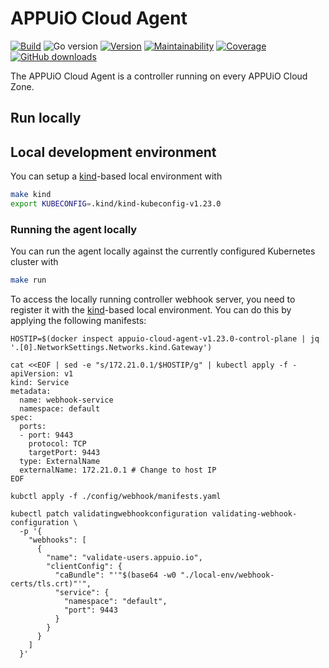 # APPUiO Cloud Agent

[![Build](https://img.shields.io/github/workflow/status/appuio/appuio-cloud-agent/Test)][build]
![Go version](https://img.shields.io/github/go-mod/go-version/appuio/appuio-cloud-agent)
[![Version](https://img.shields.io/github/v/release/appuio/appuio-cloud-agent)][releases]
[![Maintainability](https://img.shields.io/codeclimate/maintainability/appuio/appuio-cloud-agent)][codeclimate]
[![Coverage](https://img.shields.io/codeclimate/coverage/appuio/appuio-cloud-agent)][codeclimate]
[![GitHub downloads](https://img.shields.io/github/downloads/appuio/appuio-cloud-agent/total)][releases]

[build]: https://github.com/appuio/appuio-cloud-agent/actions?query=workflow%3ATest
[releases]: https://github.com/appuio/appuio-cloud-agent/releases
[codeclimate]: https://codeclimate.com/github/appuio/appuio-cloud-agent

The APPUiO Cloud Agent is a controller running on every APPUiO Cloud Zone.



## Run locally

## Local development environment

You can setup a [kind]-based local environment with

```bash
make kind
export KUBECONFIG=.kind/kind-kubeconfig-v1.23.0
```

[kind]: https://kind.sigs.k8s.io/


### Running the agent locally

You can run the agent locally against the currently configured Kubernetes cluster with

```bash
make run
```

To access the locally running controller webhook server, you need to register it with the [kind]-based local environment.
You can do this by applying the following manifests:

```
HOSTIP=$(docker inspect appuio-cloud-agent-v1.23.0-control-plane | jq '.[0].NetworkSettings.Networks.kind.Gateway')

cat <<EOF | sed -e "s/172.21.0.1/$HOSTIP/g" | kubectl apply -f -
apiVersion: v1
kind: Service
metadata:
  name: webhook-service
  namespace: default
spec:
  ports:
  - port: 9443
    protocol: TCP
    targetPort: 9443
  type: ExternalName
  externalName: 172.21.0.1 # Change to host IP
EOF

kubctl apply -f ./config/webhook/manifests.yaml

kubectl patch validatingwebhookconfiguration validating-webhook-configuration \
  -p '{
    "webhooks": [
      {
        "name": "validate-users.appuio.io",
        "clientConfig": {
          "caBundle": "'"$(base64 -w0 "./local-env/webhook-certs/tls.crt)"'",
          "service": {
            "namespace": "default",
            "port": 9443
          }
        }
      }
    ]
  }'
```
